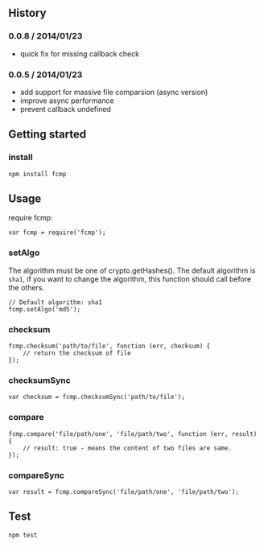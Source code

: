## History

### 0.0.8 / 2014/01/23

* quick fix for missing callback check

### 0.0.5 / 2014/01/23

* add support for massive file comparsion (async version)
* improve async performance
* prevent callback undefined


## Getting started

### install

```
npm install fcmp
```

## Usage

require fcmp:

```
var fcmp = require('fcmp');
```

### setAlgo

The algorithm must be one of crypto.getHashes(). The default algorithm is `sha1`, if you want to change the algorithm, this function should call before the others.

```
// Default algorithm: sha1
fcmp.setAlgo('md5');
```

### checksum 


```
fcmp.checksum('path/to/file', function (err, checksum) {
    // return the checksum of file
});
```

### checksumSync

```
var checksum = fcmp.checksumSync('path/to/file');

```

### compare

```
fcmp.compare('file/path/one', 'file/path/two', function (err, result) {
    // result: true - means the content of two files are same.
});
```

### compareSync

```
var result = fcmp.compareSync('file/path/one', 'file/path/two');
```

## Test

```
npm test
```
